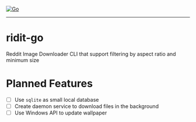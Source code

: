 [![Go](https://github.com/tigorlazuardi/ridit-go/actions/workflows/go.yml/badge.svg?branch=main)](https://github.com/tigorlazuardi/ridit-go/actions/workflows/go.yml)

---

# ridit-go

Reddit Image Downloader CLI that support filtering by aspect ratio and minimum size

# Planned Features

- [ ] Use `sqlite` as small local database
- [ ] Create daemon service to download files in the background
- [ ] Use Windows API to update wallpaper

